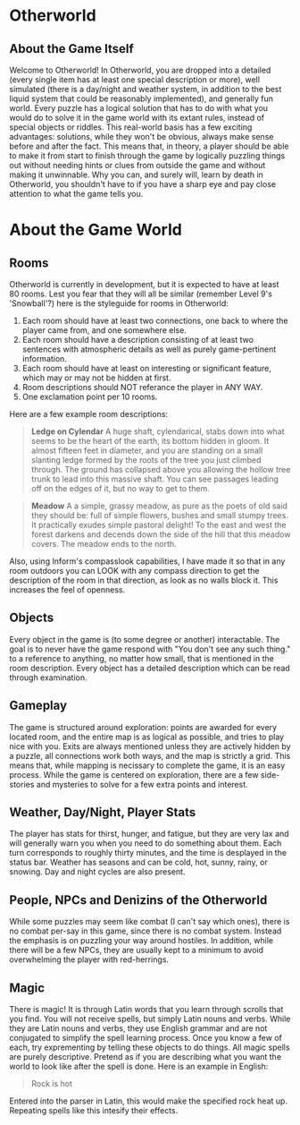 # Otherworld

## About the Game Itself
Welcome to Otherworld! In Otherworld, you are dropped into a detailed
(every single item has at least one special description or more), well
simulated (there is a day/night and weather system, in addition to the
best liquid system that could be reasonably implemented), and
generally fun world. Every puzzle has a logical solution that has to
do with what you would do to solve it in the game world with its
extant rules, instead of special objects or riddles. This real-world
basis has a few exciting advantages: solutions, while they won't be
obvious, always make sense before and after the fact. This means that,
in theory, a player should be able to make it from start to finish
through the game by logically puzzling things out without needing
hints or clues from outside the game and without making it
unwinnable. Why you can, and surely will, learn by death in
Otherworld, you shouldn't have to if you have a sharp eye and pay
close attention to what the game tells you.

# About the Game World
## Rooms
Otherworld is currently in development, but it is expected to have at
least 80 rooms. Lest you fear that they will all be similar (remember
Level 9's 'Snowball'?) here is the styleguide for rooms in Otherworld:

1. Each room should have at least two connections, one back to where
the player came from, and one somewhere else.
2. Each room should have a description consisting of at least two
sentences with atmospheric details as well as purely
game-pertinent information.
3. Each room should have at least on interesting or significant
feature, which may or may not be hidden at first.
4. Room descriptions should NOT referance the player in ANY WAY.
5. One exclamation point per 10 rooms.

Here are a few example room descriptions:

>**Ledge on Cylendar**
>A huge shaft, cylendarical, stabs down into what
>seems to be the heart of the earth, its bottom hidden in
>gloom. It almost fifteen feet in diameter, and you are
>standing on a small slanting ledge formed by the roots of
>the tree you just climbed through. The ground has
>collapsed above you allowing the hollow tree trunk to lead
>into this massive shaft. You can see passages leading off
>on the edges of it, but no way to get to them.

>**Meadow**
>A a simple, grassy meadow, as pure as the poets
>of old said they should be: full of simple flowers, bushes
>and small stumpy trees. It practically exudes simple
>pastoral delight! To the east and west the forest
>darkens and decends down the side of the hill that this meadow
>covers. The meadow ends to the north.

Also, using Inform's compasslook capabilities, I have made it so that
in any room outdoors you can LOOK with any compass direction to get the
description of the room in that direction, as look as no walls block
it. This increases the feel of openness.

## Objects
Every object in the game is (to some degree or another)
interactable. The goal is to never have the game respond with "You
don't see any such thing." to a reference to anything, no matter how
small, that is mentioned in the room description.  Every object has a
detailed description which can be read through examination.

## Gameplay
The game is structured around exploration: points are awarded for
every located room, and the entire map is as logical as possible, and
tries to play nice with you. Exits are always mentioned unless they
are actively hidden by a puzzle, all connections work both ways, and
the map is strictly a grid. This means that, while mapping is
necissary to complete the game, it is an easy process. While the game
is centered on exploration, there are a few side-stories and mysteries
to solve for a few extra points and interest.

## Weather, Day/Night, Player Stats
The player has stats for thirst, hunger, and fatigue, but they are
very lax and will generally warn you when you need to do something
about them. Each turn corresponds to roughly thirty minutes, and the
time is desplayed in the status bar. Weather has seasons and can be
cold, hot, sunny, rainy, or snowing. Day and night cycles are also
present.

## People, NPCs and Denizins of the Otherworld
While some puzzles may seem like combat (I can't say which ones),
there is no combat per-say in this game, since there is no combat
system. Instead the emphasis is on puzzling your way around hostiles.
In addition, while there will be a few NPCs, they are usually kept to
a minimum to avoid overwhelming the player with red-herrings.

## Magic
There is magic! It is through Latin words that you learn through
scrolls that you find. You will not receive spells, but simply Latin
nouns and verbs. While they are Latin nouns and verbs, they use
English grammar and are not conjugated to simplify the spell learning
process. Once you know a few of each, try exprementing by telling
these objects to do things. All magic spells are purely
descriptive. Pretend as if you are describing what you want the world
to look like after the spell is done. Here is an example in English:

> Rock is hot

Entered into the parser in Latin, this would make the specified rock
heat up. Repeating spells like this intesify their effects.
